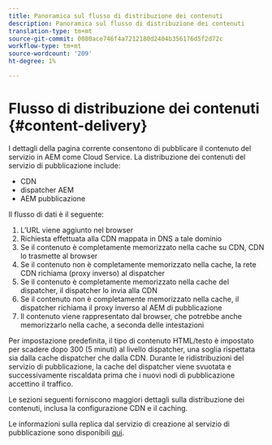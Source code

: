 ```yaml
---
title: Panoramica sul flusso di distribuzione dei contenuti
description: Panoramica sul flusso di distribuzione dei contenuti
translation-type: tm+mt
source-git-commit: 0080ace746f4a7212180d2404b356176d5f2d72c
workflow-type: tm+mt
source-wordcount: '209'
ht-degree: 1%

---
```



# Flusso di distribuzione dei contenuti {#content-delivery}

I dettagli della pagina corrente consentono di pubblicare il contenuto del servizio in AEM come Cloud Service. La distribuzione dei contenuti del servizio di pubblicazione include:

* CDN
* dispatcher AEM
* AEM pubblicazione

Il flusso di dati è il seguente:

1. L’URL viene aggiunto nel browser
1. Richiesta effettuata alla CDN mappata in DNS a tale dominio
1. Se il contenuto è completamente memorizzato nella cache su CDN, CDN lo trasmette al browser
1. Se il contenuto non è completamente memorizzato nella cache, la rete CDN richiama (proxy inverso) al dispatcher
1. Se il contenuto è completamente memorizzato nella cache del dispatcher, il dispatcher lo invia alla CDN
1. Se il contenuto non è completamente memorizzato nella cache, il dispatcher richiama il proxy inverso al AEM di pubblicazione
1. Il contenuto viene rappresentato dal browser, che potrebbe anche memorizzarlo nella cache, a seconda delle intestazioni

Per impostazione predefinita, il tipo di contenuto HTML/testo è impostato per scadere dopo 300 (5 minuti) al livello dispatcher, una soglia rispettata sia dalla cache dispatcher che dalla CDN. Durante le ridistribuzioni del servizio di pubblicazione, la cache del dispatcher viene svuotata e successivamente riscaldata prima che i nuovi nodi di pubblicazione accettino il traffico.

Le sezioni seguenti forniscono maggiori dettagli sulla distribuzione dei contenuti, inclusa la configurazione CDN e il caching.

Le informazioni sulla replica dal servizio di creazione al servizio di pubblicazione sono disponibili [qui](/help/operations/replication.md).
